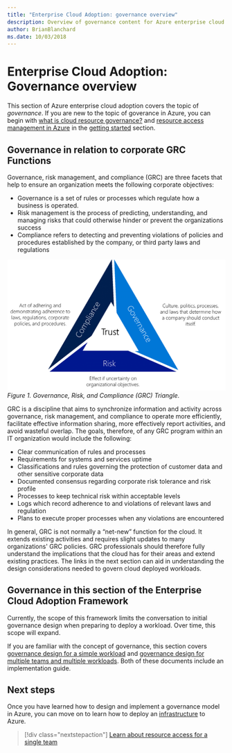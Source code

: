 ```yaml
---
title: "Enterprise Cloud Adoption: governance overview"
description: Overview of governance content for Azure enterprise cloud adoption
author: BrianBlanchard
ms.date: 10/03/2018
---
```


# Enterprise Cloud Adoption: Governance overview

This section of Azure enterprise cloud adoption covers the topic of *governance*. If you are new to the topic of goverance in Azure, you can begin with [what is cloud resource governance?](../getting-started/what-is-governance.md) and [resource access management in Azure](../getting-started/azure-resource-access.md) in the [getting started](../getting-started/overview.md) section.

## Governance in relation to corporate GRC Functions

Governance, risk management, and compliance (GRC) are three facets that help to ensure an organization meets the following corporate objectives:

* Governance is a set of rules or processes which regulate how a business is operated.
* Risk management is the process of predicting, understanding, and managing risks that could otherwise hinder or prevent the organizations success
* Compliance refers to detecting and preventing violations of policies and procedures established by the company, or third party laws and regulations

![Governance, Risk, & Compliance Triangle](../_images/GRC-Triangle.png)
*Figure 1. Governance, Risk, and Compliance (GRC) Triangle.*

GRC is a discipline that aims to synchronize information and activity across governance, risk management, and compliance to operate more efficiently, facilitate effective information sharing, more effectively report activities, and avoid wasteful overlap.
The goals, therefore, of any GRC program within an IT organization would include the following:

* Clear communication of rules and processes
* Requirements for systems and services uptime
* Classifications and rules governing the protection of customer data and other sensitive corporate data
* Documented consensus regarding corporate risk tolerance and risk profile
* Processes to keep technical risk within acceptable levels
* Logs which record adherence to and violations of relevant laws and regulation
* Plans to execute proper processes when any violations are encountered

In general, GRC is not normally a “net-new” function for the cloud. It extends existing activities and requires slight updates to many organizations' GRC policies. GRC professionals should therefore fully understand the implications that the cloud has for their areas and extend existing practices. The links in the next section can aid in understanding the design considerations needed to govern cloud deployed workloads.

## Governance in this section of the Enterprise Cloud Adoption Framework

Currently, the scope of this framework limits the conversation to initial governance design when preparing to deploy a workload. Over time, this scope will expand.

If you are familiar with the concept of governance, this section covers [governance design for a simple workload](governance-single-team.md) and [governance design for multiple teams and multiple workloads](governance-multiple-teams.md). Both of these documents include an implementation guide.

## Next steps

Once you have learned how to design and implement a governance model in Azure, you can move on to learn how to deploy an [infrastructure](../infrastructure/basic-workload.md) to Azure.

> [!div class="nextstepaction"]
> [Learn about resource access for a single team](governance-single-team.md)